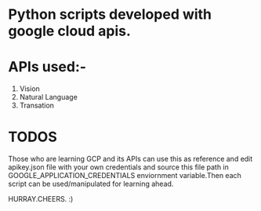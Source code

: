 # Python scripts developed with google cloud apis.

# APIs used:-

1. Vision
2. Natural Language
3. Transation

# TODOS

Those who are learning GCP and its APIs can use this as reference and edit apikey.json file with your own
credentials and source this file path in GOOGLE_APPLICATION_CREDENTIALS enviornment variable.Then each script 
can be used/manipulated for learning ahead.


HURRAY.CHEERS. :)
